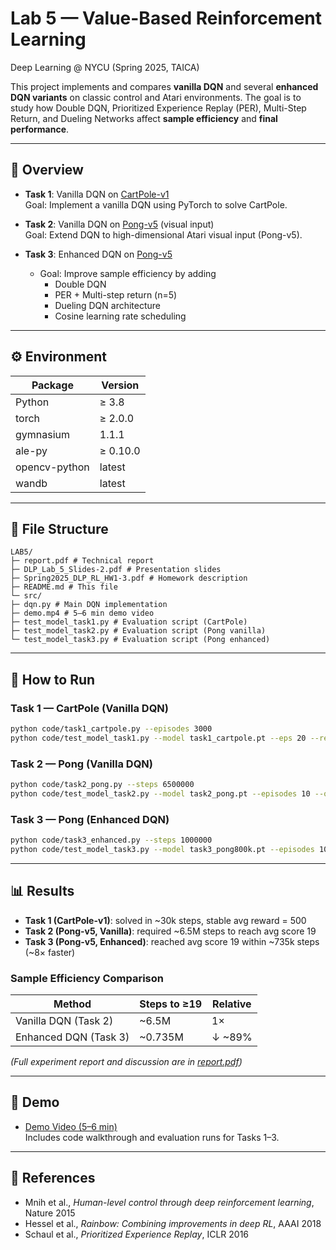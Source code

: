 # Lab 5 — Value-Based Reinforcement Learning  
Deep Learning @ NYCU (Spring 2025, TAICA)

This project implements and compares **vanilla DQN** and several **enhanced DQN variants** on classic control and Atari environments. The goal is to study how Double DQN, Prioritized Experience Replay (PER), Multi-Step Return, and Dueling Networks affect **sample efficiency** and **final performance**.

---

## 📌 Overview
- **Task 1**: Vanilla DQN on [CartPole-v1](https://gymnasium.farama.org/environments/classic_control/cart_pole/)  
  Goal: Implement a vanilla DQN using PyTorch to solve CartPole.  

- **Task 2**: Vanilla DQN on [Pong-v5](https://ale.farama.org/index.html) (visual input)  
  Goal: Extend DQN to high-dimensional Atari visual input (Pong-v5).  

- **Task 3**: Enhanced DQN on [Pong-v5](https://ale.farama.org/index.html)  
  - Goal: Improve sample efficiency by adding  
    - Double DQN  
    - PER + Multi-step return (n=5)  
    - Dueling DQN architecture  
    - Cosine learning rate scheduling  

---


## ⚙️ Environment

| Package       | Version   |
|---------------|-----------|
| Python        | ≥ 3.8     |
| torch         | ≥ 2.0.0   |
| gymnasium     | 1.1.1     |
| ale-py        | ≥ 0.10.0  |
| opencv-python | latest    |
| wandb         | latest    |

---

## 📂 File Structure

```
LAB5/
├─ report.pdf # Technical report
├─ DLP_Lab_5_Slides-2.pdf # Presentation slides
├─ Spring2025_DLP_RL_HW1-3.pdf # Homework description
├─ README.md # This file
└─ src/
├─ dqn.py # Main DQN implementation
├─ demo.mp4 # 5–6 min demo video
├─ test_model_task1.py # Evaluation script (CartPole)
├─ test_model_task2.py # Evaluation script (Pong vanilla)
└─ test_model_task3.py # Evaluation script (Pong enhanced)
```


---

## 🚀 How to Run

### Task 1 — CartPole (Vanilla DQN)
```bash
python code/task1_cartpole.py --episodes 3000
python code/test_model_task1.py --model task1_cartpole.pt --eps 20 --render
```


### Task 2 — Pong (Vanilla DQN)
```bash
python code/task2_pong.py --steps 6500000
python code/test_model_task2.py --model task2_pong.pt --episodes 10 --output eval_videos
```


### Task 3 — Pong (Enhanced DQN)
```bash
python code/task3_enhanced.py --steps 1000000
python code/test_model_task3.py --model task3_pong800k.pt --episodes 10 --output eval_videos_task3
```

---

## 📊 Results

- **Task 1 (CartPole-v1)**: solved in ~30k steps, stable avg reward = 500  
- **Task 2 (Pong-v5, Vanilla)**: required ~6.5M steps to reach avg score 19  
- **Task 3 (Pong-v5, Enhanced)**: reached avg score 19 within ~735k steps (~8× faster)  

### Sample Efficiency Comparison

| Method                  | Steps to ≥19 | Relative |
|--------------------------|--------------|----------|
| Vanilla DQN (Task 2)    | ~6.5M        | 1×       |
| Enhanced DQN (Task 3)   | ~0.735M      | ↓ ~89%   |

*(Full experiment report and discussion are in [report.pdf](./report.pdf))*

---

## 🎥 Demo  
- [Demo Video (5–6 min)](./src/LAB5.mp4)  
  Includes code walkthrough and evaluation runs for Tasks 1–3.  

---

## 📑 References
- Mnih et al., *Human-level control through deep reinforcement learning*, Nature 2015  
- Hessel et al., *Rainbow: Combining improvements in deep RL*, AAAI 2018  
- Schaul et al., *Prioritized Experience Replay*, ICLR 2016  


